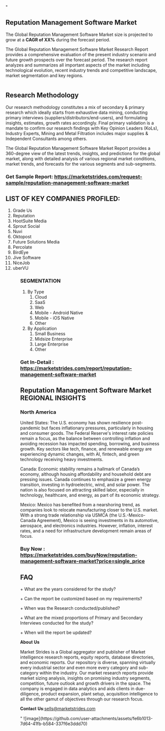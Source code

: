 "<h2>Reputation Management Software Market</h2>
<p>The Global Reputation Management Software Market size is projected to grow at a <strong>CAGR of XX%</strong> during the forecast period.</p>
<p>The Global Reputation Management Software Market Research Report provides a comprehensive evaluation of the present industry scenario and future growth prospects over the forecast period. The research report analyzes and summarizes all important aspects of the market including technological evolution, recent industry trends and competitive landscape, market segmentation and key regions.</p>
<p><img style=""width: 100%;"" src=""https://marketstrides.com//uploads/images/marketstrides-051.png"" alt=""Reputation Management Software Market Report Analysis"" /></p>
<h2>Research Methodology</h2>
<p>Our research methodology constitutes a mix of secondary &amp; primary research which ideally starts from exhaustive data mining, conducting primary interviews (suppliers/distributors/end-users), and formulating insights, estimates, growth rates accordingly. Final primary validation is a mandate to confirm our research findings with Key Opinion Leaders (KoLs), Industry Experts, Mining and Metal Filtration includes major supplies &amp; Independent Consultants among others.</p>
<p>The Global Reputation Management Software Market Report provides a 360-degree view of the latest trends, insights, and predictions for the global market, along with detailed analysis of various regional market conditions, market trends, and forecasts for the various segments and sub-segments.</p>
<h3><strong>Get Sample Report: <a href=
https://marketstrides.com/request-sample/reputation-management-software-market>https://marketstrides.com/request-sample/reputation-management-software-market</a></strong></h3>
<h2>LIST OF KEY COMPANIES PROFILED:</h2>
<p><ol><li>
Grade Us</li><li>Reputation</li><li>HootSuite Media</li><li>Sprout Social</li><li>Nuvi</li><li>Oktopost</li><li>Future Solutions Media</li><li>Percolate</li><li>BirdEye</li><li>Jive Software</li><li>NiceJob</li><li>uberVU


</li><ol></p>
<h3>SEGMENTATION</h3>
<p><ol><li>By Type<ol><li>Cloud</li><li>SaaS</li><li>Web</li><li>Mobile - Android Native</li><li>Mobile - iOS Native</li><li>Other</li></ol></li><li>By Application<ol><li>Small Business</li><li>Midsize Enterprise</li><li>Large Enterprise</li><li>Other</li></ol></li></ol></p>
<h3><strong>Get In-Detail : <a href=https://marketstrides.com/report/reputation-management-software-market>https://marketstrides.com/report/reputation-management-software-market</a></strong></h3>
<h2>Reputation Management Software Market REGIONAL INSIGHTS</h2>
<h3>North America</h3>
<p>United States: The U.S. economy has shown resilience post-pandemic but faces inflationary pressures, particularly in housing and consumer goods. The Federal Reserve's interest rate policies remain a focus, as the balance between controlling inflation and avoiding recession has impacted spending, borrowing, and business growth. Key sectors like tech, finance, and renewable energy are experiencing dynamic changes, with AI, fintech, and green technology receiving heavy investments.</p>
<p>Canada: Economic stability remains a hallmark of Canada’s economy, although housing affordability and household debt are pressing issues. Canada continues to emphasize a green energy transition, investing in hydroelectric, wind, and solar power. The nation is also focused on attracting skilled labor, especially in technology, healthcare, and energy, as part of its economic strategy.</p>
<p>Mexico: Mexico has benefited from a nearshoring trend, as companies look to relocate manufacturing closer to the U.S. market. With a strong trade relationship via USMCA (the U.S.-Mexico-Canada Agreement), Mexico is seeing investments in its automotive, aerospace, and electronics industries. However, inflation, interest rates, and a need for infrastructure development remain areas of focus.</p>
<h3><strong>Buy Now : <a href=https://marketstrides.com/buyNow/reputation-management-software-market?price=single_price>https://marketstrides.com/buyNow/reputation-management-software-market?price=single_price</a></strong></h3>
<h2>FAQ</h2>
<p>+ What are the years considered for the study?</p>
<p>+ Can the report be customized based on my requirements?</p>
<p>+ When was the Research conducted/published?</p>
<p>+ What are the mixed proportions of Primary and Secondary Interviews conducted for the study?</p>
<p>+ When will the report be updated?</p>
<p>𝐀𝐛𝐨𝐮𝐭 𝐔𝐬</p>
<p>Market Strides is a Global aggregator and publisher of Market intelligence research reports, equity reports, database directories, and economic reports. Our repository is diverse, spanning virtually every industrial sector and even more every category and sub-category within the industry. Our market research reports provide market sizing analysis, insights on promising industry segments, competition, future outlook and growth drivers in the space. The company is engaged in data analytics and aids clients in due-diligence, product expansion, plant setup, acquisition intelligence to all the other gamut of objectives through our research focus.</p>
<p>𝐂𝐨𝐧𝐭𝐚𝐜𝐭 𝐔𝐬:<a href=mailto:sells@marketstrides.com>sells@marketstrides.com</a></p>"
![image](https://github.com/user-attachments/assets/fe6b1013-7d64-41fb-b584-337f6e3ddd70)
